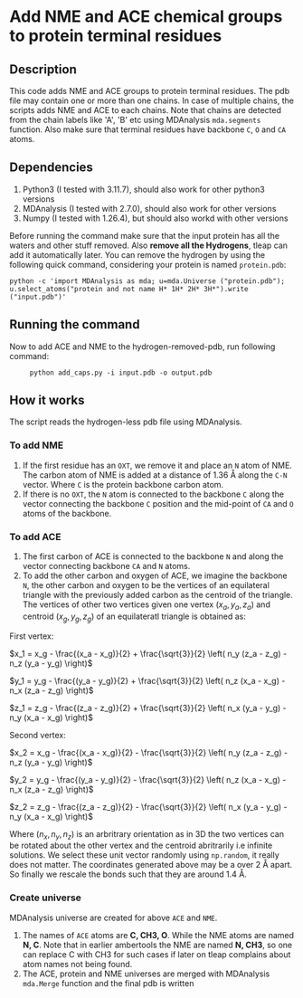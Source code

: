 # Add NME and ACE chemical groups to protein terminal residues
## Description
This code adds NME and ACE groups to protein terminal residues. The pdb file may contain one or more than one chains. In case of multiple chains, the scripts adds NME and ACE to each chains. Note that chains are detected from the chain labels like 'A', 'B' etc using MDAnalysis `mda.segments` function. Also make sure that terminal residues have backbone `C`, `O` and `CA` atoms.

## Dependencies
1. Python3 (I tested with 3.11.7), should also work for other python3 versions
2. MDAnalysis (I tested with 2.7.0), should also work for other versions
3. Numpy (I tested with 1.26.4), but should also workd with other versions

Before running the command make sure that the input protein has all the waters and other stuff removed. Also **remove all the Hydrogens**, tleap can add it automatically later. You can remove the hydrogen by using the following quick command, considering your protein is named `protein.pdb`:

    python -c 'import MDAnalysis as mda; u=mda.Universe ("protein.pdb"); u.select_atoms("protein and not name H* 1H* 2H* 3H*").write ("input.pdb")'

## Running the command

Now to add ACE and NME to the hydrogen-removed-pdb, run following command:

         python add_caps.py -i input.pdb -o output.pdb
         
## How it works
  The script reads the hydrogen-less pdb file using MDAnalysis. 
### To add NME
1. If the first residue has an `OXT`, we remove it and place an `N` atom of NME. The carbon atom of NME is added at a distance of 1.36 Å along the `C-N` vector. Where `C` is the protein backbone carbon atom.
2. If there is no `OXT`,  the `N` atom is connected to the backbone `C` along the vector connecting the backbone `C` position and the mid-point of `CA` and `O` atoms of the backbone.
### To add ACE
1. The first carbon of ACE is connected to the backbone `N` and along the vector connecting backbone `CA` and `N` atoms.
2. To add the other carbon and oxygen of ACE, we imagine the backbone `N`, the other carbon and oxygen to be the vertices of an equilateral triangle with the previously added carbon as the centroid of the triangle. The vertices of other two vertices given one vertex ($x_a, y_a, z_a$) and centroid ($x_g, y_g, z_g$) of an equilateratl triangle is obtained as:

   
  First vertex:
  
  
  $x_1 = x_g - \frac{(x_a - x_g)}{2} + \frac{\sqrt{3}}{2} \left( n_y (z_a - z_g) - n_z (y_a - y_g) \right)$
  
  
  $y_1 = y_g - \frac{(y_a - y_g)}{2} + \frac{\sqrt{3}}{2} \left( n_z (x_a - x_g) - n_x (z_a - z_g) \right)$
  
  $z_1 = z_g - \frac{(z_a - z_g)}{2} + \frac{\sqrt{3}}{2} \left( n_x (y_a - y_g) - n_y (x_a - x_g) \right)$
  
  Second vertex:
  
  $x_2 = x_g - \frac{(x_a - x_g)}{2} - \frac{\sqrt{3}}{2} \left( n_y (z_a - z_g) - n_z (y_a - y_g) \right)$
  
  $y_2 = y_g - \frac{(y_a - y_g)}{2} - \frac{\sqrt{3}}{2} \left( n_z (x_a - x_g) - n_x (z_a - z_g) \right)$
  
  $z_2 = z_g - \frac{(z_a - z_g)}{2} - \frac{\sqrt{3}}{2} \left( n_x (y_a - y_g) - n_y (x_a - x_g) \right)$
  
  
  Where ($n_x, n_y, n_z$) is an arbritrary orientation as in 3D the two vertices can be rotated about the other vertex and the centroid abritrarily i.e infinite solutions. We select these unit vector randomly using `np.random`, it really does not matter. The coordinates generated above may be a over 2 Å apart. So finally we rescale the bonds such that they are around 1.4 Å. 

### Create universe
MDAnalysis universe are created for above `ACE` and `NME`. 
  1. The names of `ACE` atoms are **C, CH3, O**. While the NME atoms are named **N, C**. Note that in earlier ambertools the NME are named **N, CH3**, so one can replace C with CH3 for such cases if later on tleap complains about atom names not being found.
 2. The ACE, protein and NME universes are merged with MDAnalysis `mda.Merge` function and the final pdb is written

